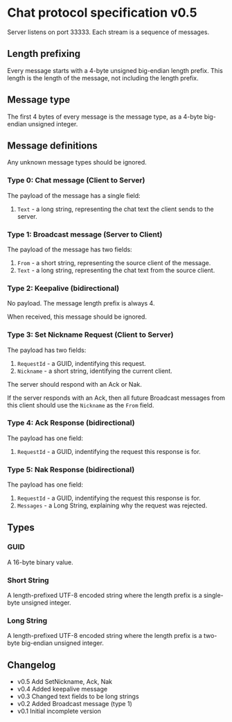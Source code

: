 # Chat protocol specification v0.5

Server listens on port 33333. Each stream is a sequence of messages.

## Length prefixing

Every message starts with a 4-byte unsigned big-endian length prefix. This length is the length of the message, not including the length prefix.

## Message type

The first 4 bytes of every message is the message type, as a 4-byte big-endian unsigned integer.

## Message definitions

Any unknown message types should be ignored.

### Type 0: Chat message (Client to Server)

The payload of the message has a single field:

1. `Text` - a long string, representing the chat text the client sends to the server.

### Type 1: Broadcast message (Server to Client)

The payload of the message has two fields:

1. `From` - a short string, representing the source client of the message.
2. `Text` - a long string, representing the chat text from the source client.

### Type 2: Keepalive (bidirectional)

No payload. The message length prefix is always 4.

When received, this message should be ignored.

### Type 3: Set Nickname Request (Client to Server)

The payload has two fields:

1. `RequestId` - a GUID, indentifying this request.
1. `Nickname` - a short string, identifying the current client.

The server should respond with an Ack or Nak.

If the server responds with an Ack, then all future Broadcast messages from this client should use the `Nickname` as the `From` field.

### Type 4: Ack Response (bidirectional)

The payload has one field:

1. `RequestId` - a GUID, indentifying the request this response is for.

### Type 5: Nak Response (bidirectional)

The payload has one field:

1. `RequestId` - a GUID, indentifying the request this response is for.
2. `Messages` - a Long String, explaining why the request was rejected.

## Types

### GUID

A 16-byte binary value.

### Short String

A length-prefixed UTF-8 encoded string where the length prefix is a single-byte unsigned integer.

### Long String

A length-prefixed UTF-8 encoded string where the length prefix is a two-byte big-endian unsigned integer.

## Changelog

* v0.5 Add SetNickname, Ack, Nak
* v0.4 Added keepalive message
* v0.3 Changed text fields to be long strings
* v0.2 Added Broadcast message (type 1)
* v0.1 Initial incomplete version